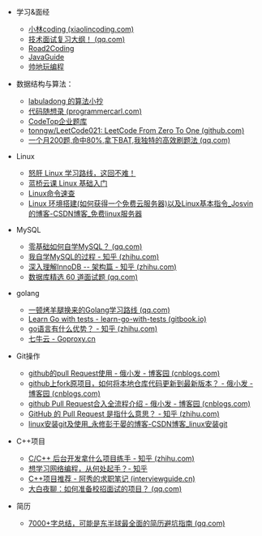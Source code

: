 - 学习&面经
  
  - [小林coding (xiaolincoding.com)](https://xiaolincoding.com/)
  - [技术面试复习大纲！ (qq.com)](https://mp.weixin.qq.com/s/sJD66n_orrmvWtWvn47pnw)
  - [Road2Coding](https://www.r2coding.com/#/)
  - [JavaGuide](https://javaguide.cn/)
  - [帅地玩编程](https://www.iamshuaidi.com/)
- 数据结构与算法：

  - [labuladong 的算法小抄](https://labuladong.github.io/algo/)
  - [代码随想录 (programmercarl.com)](https://programmercarl.com/)
  - [CodeTop企业题库](https://codetop.cc/home)
  - [tonngw/LeetCode021: LeetCode From Zero To One (github.com)](https://github.com/tonngw/LeetCode021)
  - [一个月200题,命中80%,拿下BAT,我独特的高效刷题法 (qq.com)](https://mp.weixin.qq.com/s/yR8jLrst8otsKhK9mtNl8A)
- Linux

  - [怒肝 Linux 学习路线，这回不难！](https://mp.weixin.qq.com/s/VNUdFFs-wCnZO7EwYNV0EQ)
  - [蓝桥云课 Linux 基础入门](https://www.lanqiao.cn/courses/1)
  - [Linux命令速查](https://wangchujiang.com/linux-command/)
  - [Linux 环境搭建(如何获得一个免费云服务器)以及Linux基本指令_Josvin的博客-CSDN博客_免费linux服务器](https://blog.csdn.net/weixin_45532227/article/details/107597778)
- MySQL

  - [零基础如何自学MySQL？ (qq.com)](https://mp.weixin.qq.com/s/ffbvEyOHms-P_H86-Qzw0A)
  - [我自学MySQL的过程 - 知乎 (zhihu.com)](https://zhuanlan.zhihu.com/p/360523125)
  - [深入理解InnoDB -- 架构篇 - 知乎 (zhihu.com)](https://zhuanlan.zhihu.com/p/158978012)
  - [数据库精选 60 道面试题 (qq.com)](https://mp.weixin.qq.com/s/-SqqKmhZcOlQxM-rHiIpKg)
- golang

  - [一顿烤羊腿换来的Golang学习路线 (qq.com)](https://mp.weixin.qq.com/s/HkIKYaQfgI9_1o6o7LbGVg)
  - [Learn Go with tests - learn-go-with-tests (gitbook.io)](https://studygolang.gitbook.io/learn-go-with-tests/)
  - [go语言有什么优势？ - 知乎 (zhihu.com)](https://www.zhihu.com/question/65264200)
  - [七牛云 - Goproxy.cn](https://goproxy.cn/)
- Git操作

  - [github的pull Request使用 - 俄小发 - 博客园 (cnblogs.com)](https://www.cnblogs.com/eyunhua/p/8433193.html)
  - [github上fork原项目，如何将本地仓库代码更新到最新版本？ - 俄小发 - 博客园 (cnblogs.com)](https://www.cnblogs.com/eyunhua/p/8463200.html)
  - [github Pull Request合入全流程介绍 - 俄小发 - 博客园 (cnblogs.com)](https://www.cnblogs.com/eyunhua/p/13215936.html)
  - [GitHub 的 Pull Request 是指什么意思？ - 知乎 (zhihu.com)](https://www.zhihu.com/question/21682976)
  - [linux安装git及使用_永修彭于晏的博客-CSDN博客_linux安装git](https://blog.csdn.net/qq_42690368/article/details/82319238)
- C++项目

  - [C/C++ 后台开发拿什么项目练手 - 知乎 (zhihu.com)](https://zhuanlan.zhihu.com/p/113533681)
  - [想学习网络编程，从何处起手？- 知乎](https://www.zhihu.com/question/20207421/answer/1804452282)
  - [C++项目推荐 - 阿秀的求职笔记 (interviewguide.cn)](https://interviewguide.cn/#/Doc/%E5%85%8D%E8%B4%B9%E8%B5%84%E6%BA%90/%E9%A1%B9%E7%9B%AE%E6%8E%A8%E8%8D%90/C++%E9%A1%B9%E7%9B%AE%E6%8E%A8%E8%8D%90)
  - [大白夜聊：如何准备校招面试的项目？ (qq.com)](https://mp.weixin.qq.com/s/5uSN5LSXRUH4smKm7fy-GQ)
- 简历

  - [7000+字总结，可能是东半球最全面的简历避坑指南 (qq.com)](https://mp.weixin.qq.com/s/gSI-3_lRvutCTBxVvSPlFA)
